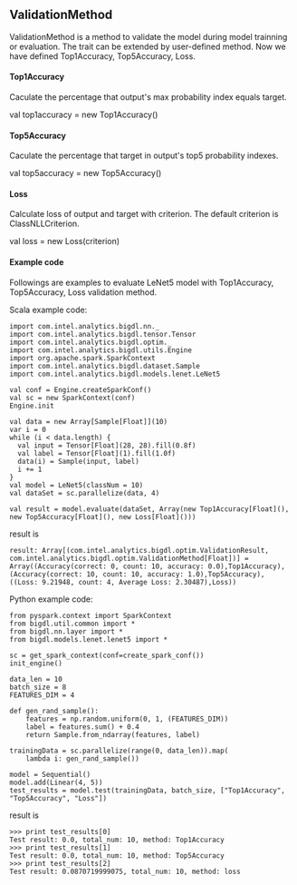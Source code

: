 ## ValidationMethod ##

ValidationMethod is a method to validate the model during model trainning or evaluation.
The trait can be extended by user-defined method. Now we have defined Top1Accuracy, Top5Accuracy, Loss.

#### Top1Accuracy ####

Caculate the percentage that output's max probability index equals target.

val top1accuracy = new Top1Accuracy()

#### Top5Accuracy ####

Caculate the percentage that target in output's top5 probability indexes.

val top5accuracy = new Top5Accuracy()

#### Loss ####

Calculate loss of output and target with criterion. The default criterion is ClassNLLCriterion.

val loss = new Loss(criterion)

#### Example code ####

Followings are examples to evaluate LeNet5 model with Top1Accuracy, Top5Accuracy, Loss validation method.

Scala example code:

```
import com.intel.analytics.bigdl.nn._
import com.intel.analytics.bigdl.tensor.Tensor
import com.intel.analytics.bigdl.optim._
import com.intel.analytics.bigdl.utils.Engine
import org.apache.spark.SparkContext
import com.intel.analytics.bigdl.dataset.Sample
import com.intel.analytics.bigdl.models.lenet.LeNet5

val conf = Engine.createSparkConf()
val sc = new SparkContext(conf)
Engine.init
      
val data = new Array[Sample[Float]](10)
var i = 0
while (i < data.length) {
  val input = Tensor[Float](28, 28).fill(0.8f)
  val label = Tensor[Float](1).fill(1.0f)
  data(i) = Sample(input, label)
  i += 1
}
val model = LeNet5(classNum = 10)
val dataSet = sc.parallelize(data, 4)

val result = model.evaluate(dataSet, Array(new Top1Accuracy[Float](), new Top5Accuracy[Float](), new Loss[Float]()))
```
result is

```
result: Array[(com.intel.analytics.bigdl.optim.ValidationResult, com.intel.analytics.bigdl.optim.ValidationMethod[Float])] = Array((Accuracy(correct: 0, count: 10, accuracy: 0.0),Top1Accuracy), (Accuracy(correct: 10, count: 10, accuracy: 1.0),Top5Accuracy), ((Loss: 9.21948, count: 4, Average Loss: 2.30487),Loss))
```

Python example code:
```
from pyspark.context import SparkContext
from bigdl.util.common import *
from bigdl.nn.layer import *
from bigdl.models.lenet.lenet5 import *

sc = get_spark_context(conf=create_spark_conf())
init_engine()

data_len = 10
batch_size = 8
FEATURES_DIM = 4

def gen_rand_sample():
    features = np.random.uniform(0, 1, (FEATURES_DIM))
    label = features.sum() + 0.4
    return Sample.from_ndarray(features, label)

trainingData = sc.parallelize(range(0, data_len)).map(
    lambda i: gen_rand_sample())

model = Sequential()
model.add(Linear(4, 5))
test_results = model.test(trainingData, batch_size, ["Top1Accuracy", "Top5Accuracy", "Loss"])
```
result is
```
>>> print test_results[0]
Test result: 0.0, total_num: 10, method: Top1Accuracy
>>> print test_results[1]
Test result: 0.0, total_num: 10, method: Top5Accuracy
>>> print test_results[2]
Test result: 0.0870719999075, total_num: 10, method: loss
```

